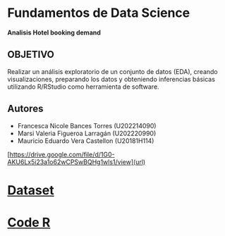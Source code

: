 # Fundamentos de Data Science 
**Analisis Hotel booking demand**


## OBJETIVO
Realizar un análisis exploratorio de un conjunto de datos (EDA), creando visualizaciones,
preparando los datos y obteniendo inferencias básicas utilizando R/RStudio como herramienta de
software.

## Autores 
  - Francesca Nicole Bances Torres  (U202214090)
  - Marsi Valeria Figueroa Larragán (U202220990)
  - Mauricio Eduardo Vera Castellon (U20181H114)

[https://drive.google.com/file/d/1G0-AKU6Lx5i23a1o62wCPSwBQHg1wls1/view](url)

  # [Dataset](Data)
  # [Code R](Code)
